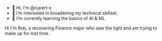 - 👋 Hi, I’m @rupert-x
- 👀 I’m interested in broadening my technical skillset.
- 🌱 I’m currently learning the basics of AI & ML

Hi I'm Rob, a recovering Finance major who saw the light and am trying to make up for lost time. 

<!---
rupert-x/rupert-x is a ✨ special ✨ repository because its `README.md` (this file) appears on your GitHub profile.
You can click the Preview link to take a look at your changes.
--->
